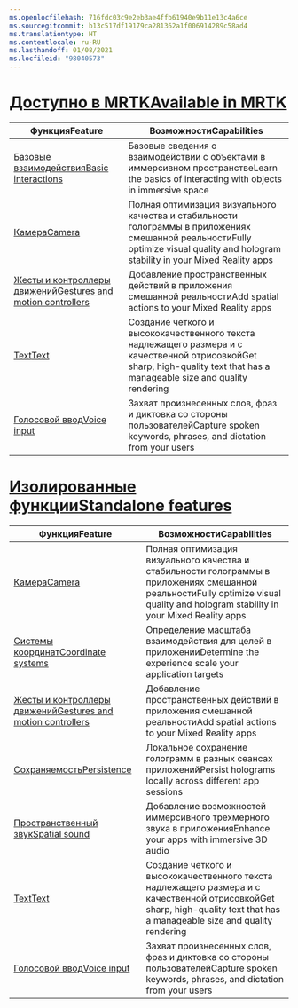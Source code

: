 ```yaml
---
ms.openlocfilehash: 716fdc03c9e2eb3ae4ffb61940e9b11e13c4a6ce
ms.sourcegitcommit: b13c517df19179ca281362a1f006914289c58ad4
ms.translationtype: HT
ms.contentlocale: ru-RU
ms.lasthandoff: 01/08/2021
ms.locfileid: "98040573"
---
```

# <a name="available-in-mrtk"></a>[<span data-ttu-id="f597c-101">Доступно в MRTK</span><span class="sxs-lookup"><span data-stu-id="f597c-101">Available in MRTK</span></span>](#tab/mrtk)

|  <span data-ttu-id="f597c-102">Функция</span><span class="sxs-lookup"><span data-stu-id="f597c-102">Feature</span></span>  |  <span data-ttu-id="f597c-103">Возможности</span><span class="sxs-lookup"><span data-stu-id="f597c-103">Capabilities</span></span>  |
| --- | --- |
| [<span data-ttu-id="f597c-104">Базовые взаимодействия</span><span class="sxs-lookup"><span data-stu-id="f597c-104">Basic interactions</span></span>](../unity/mrtk-101.md) | <span data-ttu-id="f597c-105">Базовые сведения о взаимодействии с объектами в иммерсивном пространстве</span><span class="sxs-lookup"><span data-stu-id="f597c-105">Learn the basics of interacting with objects in immersive space</span></span> |
| [<span data-ttu-id="f597c-106">Камера</span><span class="sxs-lookup"><span data-stu-id="f597c-106">Camera</span></span>](../unity/camera-in-unity.md) | <span data-ttu-id="f597c-107">Полная оптимизация визуального качества и стабильности голограммы в приложениях смешанной реальности</span><span class="sxs-lookup"><span data-stu-id="f597c-107">Fully optimize visual quality and hologram stability in your Mixed Reality apps</span></span> |
| [<span data-ttu-id="f597c-108">Жесты и контроллеры движений</span><span class="sxs-lookup"><span data-stu-id="f597c-108">Gestures and motion controllers</span></span>](../unity/gestures-and-motion-controllers-in-unity.md) | <span data-ttu-id="f597c-109">Добавление пространственных действий в приложения смешанной реальности</span><span class="sxs-lookup"><span data-stu-id="f597c-109">Add spatial actions to your Mixed Reality apps</span></span> |
| [<span data-ttu-id="f597c-110">Text</span><span class="sxs-lookup"><span data-stu-id="f597c-110">Text</span></span>](../unity/text-in-unity.md) | <span data-ttu-id="f597c-111">Создание четкого и высококачественного текста надлежащего размера и с качественной отрисовкой</span><span class="sxs-lookup"><span data-stu-id="f597c-111">Get sharp, high-quality text that has a manageable size and quality rendering</span></span> |
| [<span data-ttu-id="f597c-112">Голосовой ввод</span><span class="sxs-lookup"><span data-stu-id="f597c-112">Voice input</span></span>](../unity/voice-input-in-unity.md) | <span data-ttu-id="f597c-113">Захват произнесенных слов, фраз и диктовка со стороны пользователей</span><span class="sxs-lookup"><span data-stu-id="f597c-113">Capture spoken keywords, phrases, and dictation from your users</span></span>|

# <a name="standalone-features"></a>[<span data-ttu-id="f597c-114">Изолированные функции</span><span class="sxs-lookup"><span data-stu-id="f597c-114">Standalone features</span></span>](#tab/standalone)

|  <span data-ttu-id="f597c-115">Функция</span><span class="sxs-lookup"><span data-stu-id="f597c-115">Feature</span></span>  |  <span data-ttu-id="f597c-116">Возможности</span><span class="sxs-lookup"><span data-stu-id="f597c-116">Capabilities</span></span>  |
| --- | --- |
| [<span data-ttu-id="f597c-117">Камера</span><span class="sxs-lookup"><span data-stu-id="f597c-117">Camera</span></span>](../unity/camera-in-unity.md) | <span data-ttu-id="f597c-118">Полная оптимизация визуального качества и стабильности голограммы в приложениях смешанной реальности</span><span class="sxs-lookup"><span data-stu-id="f597c-118">Fully optimize visual quality and hologram stability in your Mixed Reality apps</span></span> |
| [<span data-ttu-id="f597c-119">Системы координат</span><span class="sxs-lookup"><span data-stu-id="f597c-119">Coordinate systems</span></span>](../unity/coordinate-systems-in-unity.md) | <span data-ttu-id="f597c-120">Определение масштаба взаимодействия для целей в приложении</span><span class="sxs-lookup"><span data-stu-id="f597c-120">Determine the experience scale your application targets</span></span> |
| [<span data-ttu-id="f597c-121">Жесты и контроллеры движений</span><span class="sxs-lookup"><span data-stu-id="f597c-121">Gestures and motion controllers</span></span>](../unity/gestures-and-motion-controllers-in-unity.md) | <span data-ttu-id="f597c-122">Добавление пространственных действий в приложения смешанной реальности</span><span class="sxs-lookup"><span data-stu-id="f597c-122">Add spatial actions to your Mixed Reality apps</span></span> |
| [<span data-ttu-id="f597c-123">Сохраняемость</span><span class="sxs-lookup"><span data-stu-id="f597c-123">Persistence</span></span>](../unity/persistence-in-unity.md) | <span data-ttu-id="f597c-124">Локальное сохранение голограмм в разных сеансах приложений</span><span class="sxs-lookup"><span data-stu-id="f597c-124">Persist holograms locally across different app sessions</span></span> |
| [<span data-ttu-id="f597c-125">Пространственный звук</span><span class="sxs-lookup"><span data-stu-id="f597c-125">Spatial sound</span></span>](../unity/spatial-sound-in-unity.md) | <span data-ttu-id="f597c-126">Добавление возможностей иммерсивного трехмерного звука в приложения</span><span class="sxs-lookup"><span data-stu-id="f597c-126">Enhance your apps with immersive 3D audio</span></span> |
| [<span data-ttu-id="f597c-127">Text</span><span class="sxs-lookup"><span data-stu-id="f597c-127">Text</span></span>](../unity/text-in-unity.md) | <span data-ttu-id="f597c-128">Создание четкого и высококачественного текста надлежащего размера и с качественной отрисовкой</span><span class="sxs-lookup"><span data-stu-id="f597c-128">Get sharp, high-quality text that has a manageable size and quality rendering</span></span> |
| [<span data-ttu-id="f597c-129">Голосовой ввод</span><span class="sxs-lookup"><span data-stu-id="f597c-129">Voice input</span></span>](../unity/voice-input-in-unity.md) | <span data-ttu-id="f597c-130">Захват произнесенных слов, фраз и диктовка со стороны пользователей</span><span class="sxs-lookup"><span data-stu-id="f597c-130">Capture spoken keywords, phrases, and dictation from your users</span></span>|


